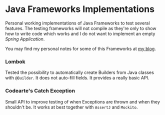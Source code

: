 # Java Frameworks Implementations  

Personal working implementations of Java Frameworks to test several features. The testing frameworks will not compile as they're only to show how to write code which works and I do not want to implement an empty _Spring Application_.  

You may find my personal notes for some of this Frameworks at [my blog](https://mariocodes.github.io/).  

### Lombok  
Tested the possibility to automatically create Builders from Java classes with `@Builder`. It does not auto-fill fields. It provides a really basic API.

### Codearte's Catch Exception  
Small API to improve testing of when Exceptions are thrown and when they shouldn't be. It works at best together with `AssertJ` and `Mockito`.
